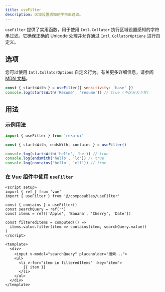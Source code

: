 ```yaml
---
title: useFilter
description: 区域设置感知的字符串过滤。
---
```


`useFilter` 提供了实用函数，用于使用 `Intl.Collator` 执行区域设置感知的字符串过滤。它确保正确的 Unicode 处理并允许通过 `Intl.CollatorOptions` 进行自定义。

## 选项

您可以使用 `Intl.CollatorOptions` 自定义行为。有关更多详细信息，请参阅 [MDN 文档](https://developer.mozilla.org/en-US/docs/Web/JavaScript/Reference/Global_Objects/Intl/Collator/Collator#options)。

```javascript
const { startsWith } = useFilter({ sensitivity: 'base' })
console.log(startsWith('Résumé', 'resume')) // true (不区分大小写)
```

## 用法

### 示例用法

```javascript
import { useFilter } from 'reka-ui'

const { startsWith, endsWith, contains } = useFilter()

console.log(startsWith('hello', 'he')) // true
console.log(endsWith('hello', 'lo')) // true
console.log(contains('hello', 'ell')) // true
```

### 在 Vue 组件中使用 `useFilter`

```vue
<script setup>
import { ref } from 'vue'
import { useFilter } from '@/composables/useFilter'

const { contains } = useFilter()
const searchQuery = ref('')
const items = ref(['Apple', 'Banana', 'Cherry', 'Date'])

const filteredItems = computed(() =>
  items.value.filter(item => contains(item, searchQuery.value))
)
</script>

<template>
  <div>
    <input v-model="searchQuery" placeholder="搜索...">
    <ul>
      <li v-for="item in filteredItems" :key="item">
        {{ item }}
      </li>
    </ul>
  </div>
</template>
```
